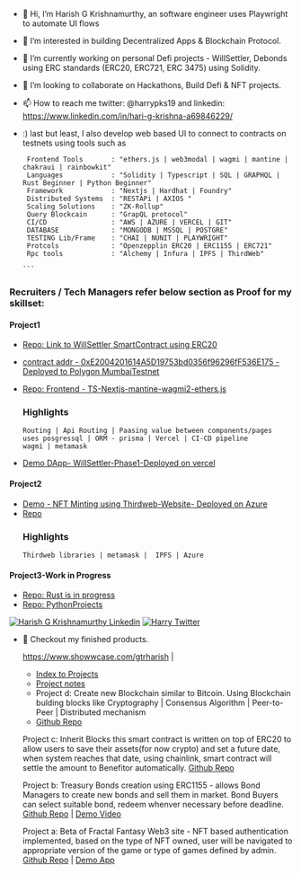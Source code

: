 
- 👋 Hi, I’m Harish G Krishnamurthy, an software engineer uses Playwright to automate UI flows
- 👀 I’m interested in building Decentralized Apps & Blockchain Protocol.
- 🌱 I’m currently working on personal Defi projects - WillSettler, Debonds using ERC standards (ERC20, ERC721, ERC 3475) using Solidity.
- 💞️ I’m looking to collaborate on Hackathons, Build Defi & NFT projects.
- 📫 How to reach me twitter: @harrypks19 and linkedin: https://www.linkedin.com/in/hari-g-krishna-a69846229/
- :) last but least, I also develop web based UI to connect to contracts on testnets using tools such as 
      
       Frontend Tools       : "ethers.js | web3modal | wagmi | mantine | chakraui | rainbowkit"
       Languages            : "Solidity | Typescript | SQL | GRAPHQL | Rust Beginner | Python Beginner"
       Framework            : "Nextjs | Hardhat | Foundry"
       Distributed Systems  : "RESTAPi | AXIOS "
       Scaling Solutions    : "ZK-Rollup"
       Query Blockcain      : "GrapQL protocol"
       CI/CD                : "AWS | AZURE | VERCEL | GIT"
       DATABASE             : "MONGODB | MSSQL | POSTGRE"
       TESTING Lib/Frame    : "CHAI | NUNIT | PLAYWRIGHT"
       Protcols             : "Openzepplin ERC20 | ERC1155 | ERC721"
       Rpc tools            : "Alchemy | Infura | IPFS | ThirdWeb"
  
      ```
        
         
  
### Recruiters / Tech Managers refer below section as Proof for my skillset:   
#### Project1

- [Repo: Link to WillSettler SmartContract using ERC20](https://github.com/BlockchainDeveloper009/defi_jul2_sol_hd_ts/tree/dev_NewWagmiIplementation/contracts/willSettler_withMultiToken_libraryMerge_2024jan28)
- [contract addr - 0xE2004201614A5D19753bd0356f96296fF536E175 -Deployed to Polygon MumbaiTestnet](https://mumbai.polygonscan.com/address/0xE2004201614A5D19753bd0356f96296fF536E175)

- [Repo: Frontend - TS-Nextjs-mantine-wagmi2-ethers.js](https://github.com/BlockchainDeveloper009/defi_jul2_sol_hd_ts/tree/phase3/graphql-implementation/frontend/will_settler_ui)
  ### Highlights
  ```
  Routing | Api Routing | Paasing value between components/pages
  uses posgressql | ORM - prisma | Vercel | CI-CD pipeline
  wagmi | metamask
  ```
- [Demo DApp- WillSettler-Phase1-Deployed on vercel](https://currently-localhost-will](https://mar-15-4-48pm.vercel.app/))

#### Project2
- [Demo - NFT Minting using Thirdweb-Website- Deployed on Azure](https://lively-water-090ead610.3.azurestaticapps.net)
- [Repo]()
  ### Highlights
  ```
  Thirdweb libraries | metamask |  IPFS | Azure
  ```

#### Project3-Work in Progress
- [Repo: Rust is in progress]() 
- [Repo: PythonProjects](https://github.com/BlockchainDeveloper009/pythonProjects.git)
  
 [![Harish G Krishnamurthy Linkedin](https://img.shields.io/badge/LinkedIn-0077B5?style=for-the-badge&logo=linkedin&logoColor=white)](https://www.linkedin.com/in/hari-g-krishna-a69846229/)
 [![Harry Twitter](https://img.shields.io/badge/Twitter-1DA1F2?style=for-the-badge&logo=twitter&logoColor=white)](https://twitter.com/harrypks19)
<!--[![Hari G Krishna StackOverflow](https://img.shields.io/badge/StackOverflow-F48024?style=for-the-badge&logo=stackoverflow&logoColor=white)]##(https://stackoverflow.com/users)
-->
- 👀 Checkout my finished products.
  
  https://www.showwcase.com/gtrharish
  | 
  
  - [Index to Projects](https://github.com/users/BlockchainDeveloper009/projects/2/views/2?pane=issue&itemId=29159353)  
  - [Project notes](https://github.com/users/BlockchainDeveloper009/projects/2/views/2)
  - Project d: Create new Blockchain similar to Bitcoin. Using Blockchain bulding blocks like Cryptography | Consensus Algorithm | Peer-to-Peer | Distributed                    mechanism
  - [Github Repo](https://github.com/BlockchainDeveloper009/defi_blockchain_bitcoin_network_js.git)

  Project c: Inherit Blocks
              this smart contract is written on top of ERC20 to allow users to save their assets(for now crypto) and set a future date, when 
              system reaches that date, using chainlink, smart contract will settle the amount to Benefitor automatically.
              [Github Repo](https://github.com/BlockchainDeveloper009/defi_inheritBlocks_aave_cl_hd_ts)
  
  Project b: Treasury Bonds creation using ERC1155 - allows Bond Managers to create new bonds and sell them in market. Bond Buyers can select suitable bond,                   redeem whenver necessary before deadline.
              [Github Repo](https://github.com/BondBank/BondBank-Backend) |
              [Demo Video](https://www.youtube.com/watch?v=AfPyuQge0-g)
  
  Project a: Beta of Fractal Fantasy Web3 site - NFT based authentication implemented, based on the type of NFT owned, user will be navigated to appropriate                  version of the game or type of games defined by admin.
             [Github Repo](https://github.com/BlockchainDeveloper009/nextjsfractalfantasy_devbranch.git) |
             [Demo App](https://nextjsfractalfantasy-devbranch-deployv1-harrypks19-gmailcom.vercel.app/)
  

<!---
BlockchainDeveloper009/BlockchainDeveloper009 is a ✨ special ✨ repository because its `README.md` (this file) appears on your GitHub profile.
You can click the Preview link to take a look at your changes.
--->

